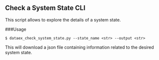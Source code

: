 ## Check a System State CLI

This script allows to explore the details of a system state. 


###Usage
```
$ dataex_check_system_state.py --state_name <str> --output <str>
```

This will download a json file containing information related to the desired system state. 

